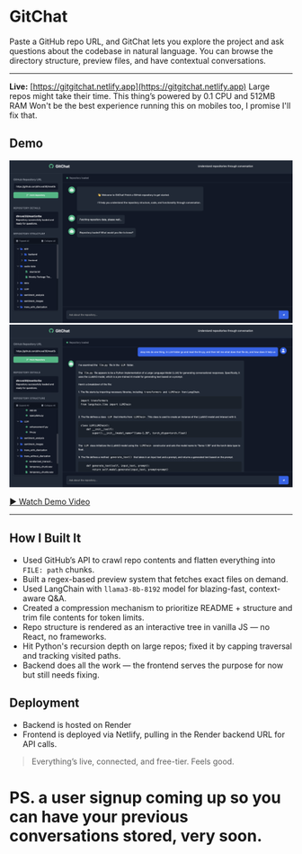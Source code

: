 # GitChat

Paste a GitHub repo URL, and GitChat lets you explore the project and ask questions about the codebase in natural language. You can browse the directory structure, preview files, and have contextual conversations.

---

**Live:** [https://gitgitchat.netlify.app](https://gitgitchat.netlify.app)
Large repos might take their time. This thing’s powered by 0.1 CPU and 512MB RAM
Won't be the best experience running this on mobiles too, I promise I'll fix that.


## Demo

![Demo Screenshot](demo/demo.png)
![Demo Screenshot](demo/demo2.png)



[▶ Watch Demo Video](demo/demo.mov)

---

## How I Built It

- Used GitHub’s API to crawl repo contents and flatten everything into `FILE: path` chunks.
- Built a regex-based preview system that fetches exact files on demand.
- Used LangChain with `llama3-8b-8192` model for blazing-fast, context-aware Q&A.
- Created a compression mechanism to prioritize README + structure and trim file contents for token limits.
- Repo structure is rendered as an interactive tree in vanilla JS — no React, no frameworks.
- Hit Python's recursion depth on large repos; fixed it by capping traversal and tracking visited paths.
- Backend does all the work — the frontend serves the purpose for now but still needs fixing.


## Deployment 

- Backend is hosted on Render
- Frontend is deployed via Netlify, pulling in the Render backend URL for API calls.

> Everything’s live, connected, and free-tier. Feels good.


# PS. a user signup coming up so you can have your previous conversations stored, very soon.